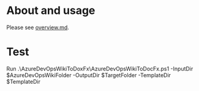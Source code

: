 # About and usage

Please see [overview.md](overview.md).

# Test

Run .\AzureDevOpsWikiToDoxFx\AzureDevOpsWikiToDocFx.ps1 -InputDir $AzureDevOpsWikiFolder -OutputDir $TargetFolder -TemplateDir $TemplateDir

